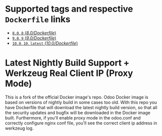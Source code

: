 # Supported tags and respective `Dockerfile` links

-	[`8.0`, `8` (*8.0/Dockerfile*)](https://github.com/rwsdigital/odoo-docker/blob/master/8.0/Dockerfile)
-	[`9.0`, `9` (*9.0/Dockerfile*)](https://github.com/rwsdigital/odoo-docker/blob/master/9.0/Dockerfile)
-	[`10.0`, `10`, `latest` (*10.0/Dockerfile*)](https://github.com/rwsdigital/odoo-docker/blob/master/10.0/Dockerfile)

Latest Nightly Build Support + Werkzeug Real Client IP (Proxy Mode)
======

This is a fork of the official Docker image's repo. Odoo Docker image is based on versions of nightly build in some cases too old. With this repo you have Dockerfile that will download the latest nightly build version, so that all the security updates and bugfix will be downloaded in the Docker image built.
Furthermore, if you'll enable proxy mode in the odoo.conf and correctly configure nginx conf file, you'll see the correct client ip address in werkzeug log.
